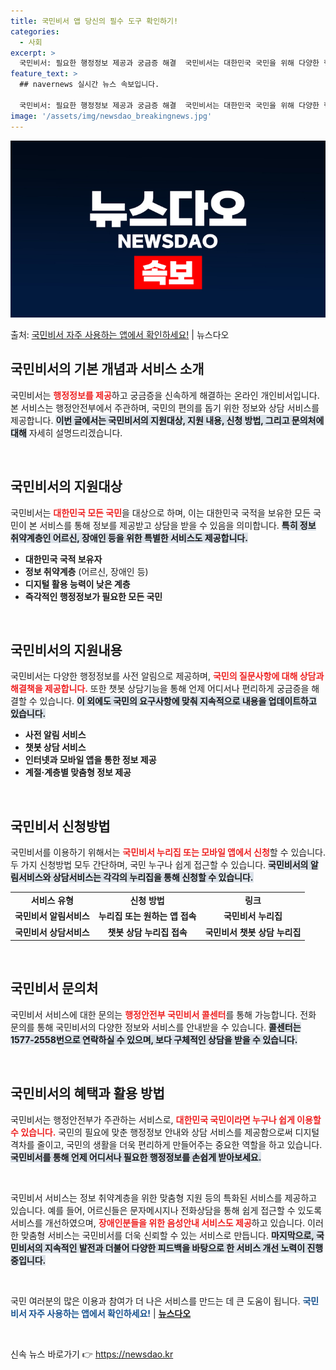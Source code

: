 ```yaml
---
title: 국민비서 앱 당신의 필수 도구 확인하기!
categories:
  - 사회
excerpt: >
  국민비서: 필요한 행정정보 제공과 궁금증 해결  국민비서는 대한민국 국민을 위해 다양한 행정정보를 제공하고,…
feature_text: >
  ## navernews 실시간 뉴스 속보입니다.

  국민비서: 필요한 행정정보 제공과 궁금증 해결  국민비서는 대한민국 국민을 위해 다양한 행정정보를 제공하고,…
image: '/assets/img/newsdao_breakingnews.jpg'
---
```


![뉴스다오 속보](/assets/img/newsdao_breakingnews.jpg)

<p>출처: <a href="https://newsdao.kr/4995" rel="dofollow">국민비서 자주 사용하는 앱에서 확인하세요!</a> | 뉴스다오</p>

<h2 data-ke-size="size26">국민비서의 기본 개념과 서비스 소개</h2>

<p data-ke-size="size16">국민비서는 <b><span style="color: #ee2323;">행정정보를 제공</span></b>하고 궁금증을 신속하게 해결하는 온라인 개인비서입니다. 본 서비스는 행정안전부에서 주관하며, 국민의 편의를 돕기 위한 정보와 상담 서비스를 제공합니다. <b><span style="background-color: #21538527;">이번 글에서는 국민비서의 지원대상, 지원 내용, 신청 방법, 그리고 문의처에 대해</span></b> 자세히 설명드리겠습니다.</p>

<p data-ke-size="size16">&nbsp;</p>

<h2 data-ke-size="size26">국민비서의 지원대상</h2>

<p data-ke-size="size16">국민비서는 <b><span style="color: #ee2323;">대한민국 모든 국민</span></b>을 대상으로 하며, 이는 대한민국 국적을 보유한 모든 국민이 본 서비스를 통해 정보를 제공받고 상담을 받을 수 있음을 의미합니다. <b><span style="background-color: #21538527;">특히 정보 취약계층인 어르신, 장애인 등을 위한 특별한 서비스도 제공합니다.</span></b></p>

<ul>
    <li><b>대한민국 국적 보유자</b></li>
    <li><b>정보 취약계층</b> (어르신, 장애인 등)</li>
    <li><b>디지털 활용 능력이 낮은 계층</b></li>
    <li><b>즉각적인 행정정보가 필요한 모든 국민</b></li>
</ul>

<p data-ke-size="size16">&nbsp;</p>

<h2 data-ke-size="size26">국민비서의 지원내용</h2>

<p data-ke-size="size16">국민비서는 다양한 행정정보를 사전 알림으로 제공하며, <b><span style="color: #ee2323;">국민의 질문사항에 대해 상담과 해결책을 제공합니다.</span></b> 또한 챗봇 상담기능을 통해 언제 어디서나 편리하게 궁금증을 해결할 수 있습니다. <b><span style="background-color: #21538527;">이 외에도 국민의 요구사항에 맞춰 지속적으로 내용을 업데이트하고 있습니다.</span></b></p>

<ul>
    <li><b>사전 알림 서비스</b></li>
    <li><b>챗봇 상담 서비스</b></li>
    <li><b>인터넷과 모바일 앱을 통한 정보 제공</b></li>
    <li><b>계절·계층별 맞춤형 정보 제공</b></li>
</ul>

<p data-ke-size="size16">&nbsp;</p>

<h2 data-ke-size="size26">국민비서 신청방법</h2>

<p data-ke-size="size16">국민비서를 이용하기 위해서는 <b><span style="color: #ee2323;">국민비서 누리집 또는 모바일 앱에서 신청</span></b>할 수 있습니다. 두 가지 신청방법 모두 간단하며, 국민 누구나 쉽게 접근할 수 있습니다. <b><span style="background-color: #21538527;">국민비서의 알림서비스와 상담서비스는 각각의 누리집을 통해 신청할 수 있습니다.</span></b></p>

<table>
    <tr>
        <td style="text-align: center; height: 17px;"><b>서비스 유형</b></td>
        <td style="text-align: center; height: 17px;"><b>신청 방법</b></td>
        <td style="text-align: center; height: 17px;"><b>링크</b></td>
    </tr>
    <tr>
        <td style="text-align: center; height: 17px;"><b>국민비서 알림서비스</b></td>
        <td style="text-align: center; height: 17px;"><b>누리집 또는 원하는 앱 접속</b></td>
        <td style="text-align: center; height: 17px;"><b>국민비서 누리집</b></td>
    </tr>
    <tr>
        <td style="text-align: center; height: 17px;"><b>국민비서 상담서비스</b></td>
        <td style="text-align: center; height: 17px;"><b>챗봇 상담 누리집 접속</b></td>
        <td style="text-align: center; height: 17px;"><b>국민비서 챗봇 상담 누리집</b></td>
    </tr>
</table>

<p data-ke-size="size16">&nbsp;</p>

<h2 data-ke-size="size26">국민비서 문의처</h2>

<p data-ke-size="size16">국민비서 서비스에 대한 문의는 <b><span style="color: #ee2323;">행정안전부 국민비서 콜센터</span></b>를 통해 가능합니다. 전화 문의를 통해 국민비서의 다양한 정보와 서비스를 안내받을 수 있습니다. <b><span style="background-color: #21538527;">콜센터는 1577-2558번으로 연락하실 수 있으며, 보다 구체적인 상담을 받을 수 있습니다.</span></b></p>

<p data-ke-size="size16">&nbsp;</p>

<h2 data-ke-size="size26">국민비서의 혜택과 활용 방법</h2>

<p data-ke-size="size16">국민비서는 행정안전부가 주관하는 서비스로, <b><span style="color: #ee2323;">대한민국 국민이라면 누구나 쉽게 이용할 수 있습니다.</span></b> 국민의 필요에 맞춘 행정정보 안내와 상담 서비스를 제공함으로써 디지털 격차를 줄이고, 국민의 생활을 더욱 편리하게 만들어주는 중요한 역할을 하고 있습니다. <b><span style="background-color: #21538527;">국민비서를 통해 언제 어디서나 필요한 행정정보를 손쉽게 받아보세요.</span></b></p>

<p data-ke-size="size16">&nbsp;</p>

<p data-ke-size="size16">국민비서 서비스는 정보 취약계층을 위한 맞춤형 지원 등의 특화된 서비스를 제공하고 있습니다. 예를 들어, 어르신들은 문자메시지나 전화상담을 통해 쉽게 접근할 수 있도록 서비스를 개선하였으며, <b><span style="color: #ee2323;">장애인분들을 위한 음성안내 서비스도 제공</span></b>하고 있습니다. 이러한 맞춤형 서비스는 국민비서를 더욱 신뢰할 수 있는 서비스로 만듭니다. <b><span style="background-color: #21538527;">마지막으로, 국민비서의 지속적인 발전과 더불어 다양한 피드백을 바탕으로 한 서비스 개선 노력이 진행 중입니다.</span></b></p>

<p data-ke-size="size16">&nbsp;</p>

<p data-ke-size="size16">국민 여러분의 많은 이용과 참여가 더 나은 서비스를 만드는 데 큰 도움이 됩니다. <b><span style="color: #1a5490;">국민비서 자주 사용하는 앱에서 확인하세요!</span></b> | <b><a href="https://newsdao.kr/4995">뉴스다오</a></b></p>

<p data-ke-size="size16">&nbsp;</p> 

신속 뉴스 바로가기 👉 <a href="https://newsdao.kr" rel="dofollow">https://newsdao.kr</a>


